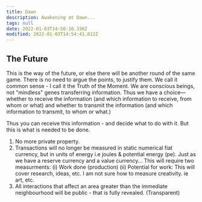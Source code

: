 ```yaml
---
title: Dawn
description: Awakening at Dawn...
tags: null
date: 2022-01-03T14:50:10.336Z
modified: 2022-01-03T14:54:41.012Z
---
```


## The Future

This is the way of the future, or else there will be another round of the same game. There is no need to argue the points, to justify them. We call it common sense - I call it the Truth of the Moment. We are conscious beings, not "mindless" genes transferring information. Thus we have a choice&mdash;whether to receive the information (and which information to receive, from whom or what) and whether to transmit the information (and which information to transmit, to whom or what.)

Thus you can receive this information - and decide what to do with it. But this is what is needed to be done.

1. No more private property.
2. Transactions will no longer be measured in static numerical fiat currency, but in units of energy i.e joules & potential energy (pe).
   Just as we have a reserve currency and a value currency...
   This will require two measurments:
   (i) Work done (production)
   (ii) Potential for work: This will cover research, ideas, etc.
   I am not sure how to measure creativity. ie art, etc.
3. All interactions that affect an area greater than the immediate neighbourhood will be public - that is fully revealed. (Transparent)
